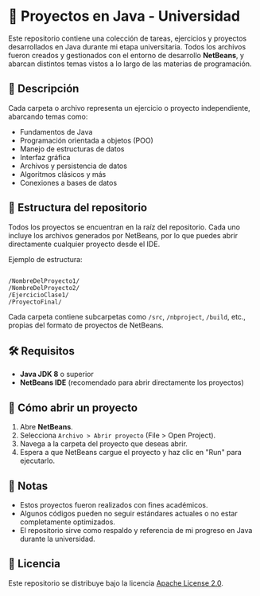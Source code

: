 # 📘 Proyectos en Java - Universidad

Este repositorio contiene una colección de tareas, ejercicios y proyectos desarrollados en Java durante mi etapa universitaria. Todos los archivos fueron creados y gestionados con el entorno de desarrollo **NetBeans**, y abarcan distintos temas vistos a lo largo de las materias de programación.

## 🧾 Descripción

Cada carpeta o archivo representa un ejercicio o proyecto independiente, abarcando temas como:

- Fundamentos de Java
- Programación orientada a objetos (POO)
- Manejo de estructuras de datos
- Interfaz gráfica
- Archivos y persistencia de datos
- Algoritmos clásicos y más
- Conexiones a bases de datos

## 📁 Estructura del repositorio

Todos los proyectos se encuentran en la raíz del repositorio. Cada uno incluye los archivos generados por NetBeans, por lo que puedes abrir directamente cualquier proyecto desde el IDE.

Ejemplo de estructura:

```

/NombreDelProyecto1/
/NombreDelProyecto2/
/EjercicioClase1/
/ProyectoFinal/

```

Cada carpeta contiene subcarpetas como `/src`, `/nbproject`, `/build`, etc., propias del formato de proyectos de NetBeans.

## 🛠 Requisitos

- **Java JDK 8** o superior
- **NetBeans IDE** (recomendado para abrir directamente los proyectos)

## 🚀 Cómo abrir un proyecto

1. Abre **NetBeans**.
2. Selecciona `Archivo > Abrir proyecto` (File > Open Project).
3. Navega a la carpeta del proyecto que deseas abrir.
4. Espera a que NetBeans cargue el proyecto y haz clic en "Run" para ejecutarlo.

## 📌 Notas

- Estos proyectos fueron realizados con fines académicos.
- Algunos códigos pueden no seguir estándares actuales o no estar completamente optimizados.
- El repositorio sirve como respaldo y referencia de mi progreso en Java durante la universidad.

## 📖 Licencia

Este repositorio se distribuye bajo la licencia [Apache License 2.0](./LICENSE).


